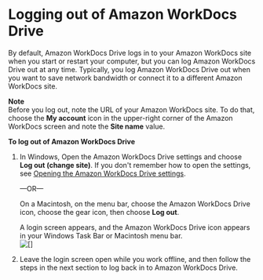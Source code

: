 # Logging out of Amazon WorkDocs Drive<a name="log-out"></a>

By default, Amazon WorkDocs Drive logs in to your Amazon WorkDocs site when you start or restart your computer, but you can log Amazon WorkDocs Drive out at any time\. Typically, you log Amazon WorkDocs Drive out when you want to save network bandwidth or connect it to a different Amazon WorkDocs site\.

**Note**  
Before you log out, note the URL of your Amazon WorkDocs site\. To do that, choose the **My account** icon in the upper\-right corner of the Amazon WorkDocs screen and note the **Site name** value\.

**To log out of Amazon WorkDocs Drive**

1. In Windows, Open the Amazon WorkDocs Drive settings and choose **Log out \(change site\)**\. If you don't remember how to open the settings, see [Opening the Amazon WorkDocs Drive settings](open-wdd-settings.md)\.

   —OR—

   On a Macintosh, on the menu bar, choose the Amazon WorkDocs Drive icon, choose the gear icon, then choose **Log out**\.

   A login screen appears, and the Amazon WorkDocs Drive icon appears in your Windows Task Bar or Macintosh menu bar\.  
![\[\]](http://docs.aws.amazon.com/workdocs/latest/userguide/images/wdd-login-screen.png)

1. Leave the login screen open while you work offline, and then follow the steps in the next section to log back in to Amazon WorkDocs Drive\.